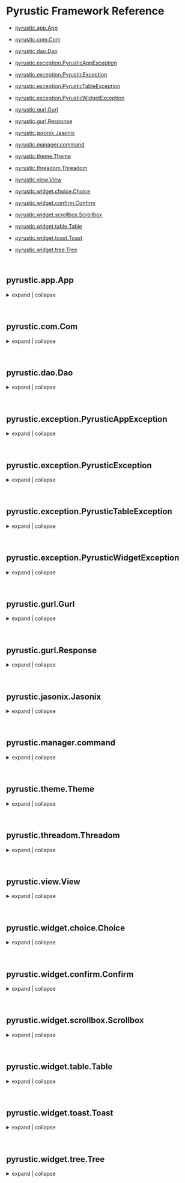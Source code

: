 # Pyrustic Framework Reference
- [pyrustic.app.App](#pyrusticappapp) 

- [pyrustic.com.Com](#pyrusticcomcom) 

- [pyrustic.dao.Dao](#pyrusticdaodao) 

- [pyrustic.exception.PyrusticAppException](#pyrusticexceptionpyrusticappexception) 

- [pyrustic.exception.PyrusticException](#pyrusticexceptionpyrusticexception) 

- [pyrustic.exception.PyrusticTableException](#pyrusticexceptionpyrustictableexception) 

- [pyrustic.exception.PyrusticWidgetException](#pyrusticexceptionpyrusticwidgetexception) 

- [pyrustic.gurl.Gurl](#pyrusticgurlgurl) 

- [pyrustic.gurl.Response](#pyrusticgurlresponse) 

- [pyrustic.jasonix.Jasonix](#pyrusticjasonixjasonix) 

- [pyrustic.manager.command](#pyrusticmanagercommand) 

- [pyrustic.theme.Theme](#pyrusticthemetheme) 

- [pyrustic.threadom.Threadom](#pyrusticthreadomthreadom) 

- [pyrustic.view.View](#pyrusticviewview) 

- [pyrustic.widget.choice.Choice](#pyrusticwidgetchoicechoice) 

- [pyrustic.widget.confirm.Confirm](#pyrusticwidgetconfirmconfirm) 

- [pyrustic.widget.scrollbox.Scrollbox](#pyrusticwidgetscrollboxscrollbox) 

- [pyrustic.widget.table.Table](#pyrusticwidgettabletable) 

- [pyrustic.widget.toast.Toast](#pyrusticwidgettoasttoast) 

- [pyrustic.widget.tree.Tree](#pyrusticwidgettreetree) 

<br>

## pyrustic.app.App


<details>
<summary>expand | collapse</summary>



<br>


### `App` 
Pyrustic Framework's entry point.
This class should be instantiated inside the file "main.py".

<br>


### `__init__` (self, package)
Create an App instance.
package: the name of the package in which the caller is. Use __package__.

It's recommended to don't write any code above this instantiation.
<br><br>

### `exit_hook` 
None
<br><br>

### `gui_config` 
Setter et Getter
Get a dict-like deepcopy of your config file if it exists and is valid.
Else you will get the default config dict.
<br><br>

### `root` 
Get the main tk root
<br><br>

### `theme` 
Get the theme object
For more information about what a theme is:
- check 'pyrustic.theme.Theme';
- then check the beautiful theme 'pyrustic.theme.cyberpunk'
<br><br>

### `view` 
Get the view object.
A view should implement "pyrustic.viewable.Viewable"
<br><br>

### `center` (self)
Center the window
<br><br>

### `exit` (self)
Exit, simply ;-)
Depending on your config file, the application will close quickly or not.
A quick exit will ignore the lifecycle of a Viewable (pyrustic.viewable).
In others words, '_on_destroy()' methods won't be called.
Exit quickly if you don't care clean-up but want the app to close as fast as possible.
<br><br>

### `maximize` (self)
Maximize the window
<br><br>

### `restart` (self)
Call this method to restart the app.
You would need to submit a new view first before calling this method.
<br><br>

### `start` (self)
Call this method to start the app.
It should be called once and put on the last line of the file.


</details>
<br><br>

## pyrustic.com.Com


<details>
<summary>expand | collapse</summary>



<br>


### `Com` 
The Event Notification Comprehension 

<br>


### `__init__` (self, tk=None, event_sep=None)
Initialize self.  See help(type(self)) for accurate signature.
<br><br>

### `event_sep` 
None
<br><br>

### `resources` 
None
<br><br>

### `subscribers` 
None
<br><br>

### `tk` 
None
<br><br>

### `pub` (self, event, data=None, sync=False)
None
<br><br>

### `req` (self, resource, res_args=None, res_kwargs=None, consumer=None, sync=False)
None
<br><br>

### `res` (self, name, handler)
None
<br><br>

### `sub` (self, event, consumer)
None
<br><br>

### `unres` (self, name)
None
<br><br>

### `unsub` (self, sid)
None


</details>
<br><br>

## pyrustic.dao.Dao


<details>
<summary>expand | collapse</summary>



<br>


### `Dao` 
It's recommended to use Dao by composition. Meaning: don't subclass it.
DAO: Data Access Object (this one is built to work with SQLite).
You give an SQL request with some params or not, it spills out the result nicely !
You can even get the list of tables or columns.

<br>


### `__init__` (self, path, creational_script=None, raise_exception=True, raise_warning=True, connection_kwargs=None)
- path: absolute path to database file

- creational_script: a path to a file, a file-like object or a string of sql code
    Example_a: "CREATE TABLE my_table(id INTEGER NOT NULL PRIMARY KEY);"
    Example_b: "/path/to/script.sql"

- raise_exception: By default, True, so exceptions (sqlite.Error) will be raised

- raise_warning: By default, True, so exceptions (sqlite.Warning) will be raised

- connection_kwargs: connections arguments used while calling the
 method "sqlite.connect()"
<br><br>

### `con` 
Connection object
<br><br>

### `creational_script` 
None
<br><br>

### `is_new` 
Returns True if the database has just been created, otherwise returns False
<br><br>

### `path` 
None
<br><br>

### `close` (self)
Well, it closes the connection
<br><br>

### `columns` (self, table)
Returns the list of columns names of the given table name
A column is like:
    (int_id, str_column_name, str_column_datatype, int_boolean_nullability,
    default_value, int_primary_key)
Example:
    [(0, "id", "INTEGER", 1, None, 1),
    (1, "name", "TEXT", 0, None, 0),
    (2, "age", "INTEGER", 1, None, 0)]

This method can raise sqlite.Error, sqlite.Warning
<br><br>

### `edit` (self, sql, param=None)
Use this method to edit your database.
Formally: Data Definition Language (DDL) and Data Manipulation Language (DML).
It returns True or False or raises sqlite.Error, sqlite.Warning
Example:
    edit( "SELECT * FROM table_x WHERE age=?", param=(15, ) )
<br><br>

### `export` (self)
export the database: it returns a string of sql code.
This method can raise sqlite.Error, sqlite.Warning
<br><br>

### `query` (self, sql, param=None)
Use this method to query your database.
Formally: Data Query Language (DQL)
It returns a tuple: (data, description).
        Data is a list with data from ur query.
        Description is a list with the name of columns related to data
    Example: ( [1, "Jack", 50], ["id", "name", "age"] )
    This method can raise sqlite.Error, sqlite.Warning
<br><br>

### `script` (self, script)
Executes the script as an sql-script. Meaning: there are multiple lines of sql.
This method returns nothing but could raise sqlite.Error, sqlite.Warning.

script could be a path to a file, a file-like object or just a string.
<br><br>

### `tables` (self)
Returns the list of tables names.
Example: ["table_1", "table_2"]
This method can raise sqlite.Error, sqlite.Warning
<br><br>

### `test` (self)
Returns True if this is a legal database, otherwise returns False


</details>
<br><br>

## pyrustic.exception.PyrusticAppException


<details>
<summary>expand | collapse</summary>



<br>


### `PyrusticAppException` 
Common base class for all non-exit exceptions.

<br>




</details>
<br><br>

## pyrustic.exception.PyrusticException


<details>
<summary>expand | collapse</summary>



<br>


### `PyrusticException` 
Common base class for all non-exit exceptions.

<br>




</details>
<br><br>

## pyrustic.exception.PyrusticTableException


<details>
<summary>expand | collapse</summary>



<br>


### `PyrusticTableException` 
Common base class for all non-exit exceptions.

<br>




</details>
<br><br>

## pyrustic.exception.PyrusticWidgetException


<details>
<summary>expand | collapse</summary>



<br>


### `PyrusticWidgetException` 
Common base class for all non-exit exceptions.

<br>




</details>
<br><br>

## pyrustic.gurl.Gurl


<details>
<summary>expand | collapse</summary>



<br>


### `Gurl` 
Gurl is a great suite for accessing the web!

<br>


### `__init__` (self, token=None, headers=None, web_cache=True, response_cache=True)
PARAMETERS:

- token: Authentication token

- headers: dict of headers. Example:
        { "Accept": "application/vnd.github.v3+json",
          "User-Agent": "Mozilla/5.0" )

- web_cache: bool, set it to True to activate the web cache

- response_cache: bool, set it to True to access cached responses
<br><br>

### `headers` 
None
<br><br>

### `token` 
None
<br><br>

### `web_cache` 
None
<br><br>

### `request` (self, url, body=None, method='GET', headers=None)
Returns a Response object 


</details>
<br><br>

## pyrustic.gurl.Response


<details>
<summary>expand | collapse</summary>



<br>


### `Response` 
None

<br>


### `__init__` (self, native=None, error=None, cached_response=None)
Initialize self.  See help(type(self)) for accurate signature.
<br><br>

### `body` 
None
<br><br>

### `cached_response` 
None
<br><br>

### `code` 
None
<br><br>

### `error` 
None
<br><br>

### `error_reason` 
None
<br><br>

### `headers` 
None
<br><br>

### `json` 
None
<br><br>

### `native` 
None
<br><br>

### `reason` 
None
<br><br>

### `status` 
None
<br><br>

### `url` 
None
<br><br>

### `header` (self, name, default=None)
None
<br><br>

### `show` (self, include_headers=False, include_body=False)
None


</details>
<br><br>

## pyrustic.jasonix.Jasonix


<details>
<summary>expand | collapse</summary>



<br>


### `Jasonix` 
Jasonix allows you to play with JSON files like toys ! (really)

<br>


### `__init__` (self, target, default=None, readonly=False)
PARAMETERS:

- target: file-like object or a path to a json file. If target is a path
 and this path doesn't exist, a new file will be created or not according
to the parameter "default

- default: file-like object or a path or a dict.

- readonly: bool
<br><br>

### `data` 
The dict-like representation of the JSON file
<br><br>

### `default` 
None
<br><br>

### `target` 
None
<br><br>

### `reload` (self)
Reload data from JSON file
<br><br>

### `save` (self)
"
Push data into the JSON file (not the default file !) if 'readonly' is False


</details>
<br><br>

## pyrustic.manager.command


<details>
<summary>expand | collapse</summary>



<br>


### `command` (line=None, target=None)
Param:
    - line is a string
    - target is a string

<br>



</details>
<br><br>

## pyrustic.theme.Theme


<details>
<summary>expand | collapse</summary>



<br>


### `Theme` 
A theme is a collection of styles and... others theme.

<br>


### `__init__` (self)
Initialize self.  See help(type(self)) for accurate signature.
<br><br>

### `styles` 
Get a list of styles that this theme contains
<br><br>

### `themes` 
Get a list of theme that this theme contains
<br><br>

### `add_style` (self, style, scope=None)
Add a style to this theme.
The style is an instance of 'pyrustic.default_style._Style'.
You don't have to directly subclass the private class '_Style'.
Instead, subclass one of the public classes in the module 'pyrustic.default_style'.
The scope here is an optional string.
When you don't set the scope, the style will be applied as it.
Example. If you add a Button style in your theme, this style will be
applied to all buttons widgets. But you can restrict this effect to a scope.
This scope could be by example "*Canvas*Button.", meaning all buttons
that are living on all Canvas, are candidates for the given style.
<br><br>

### `add_theme` (self, theme)
Add a theme to this... theme
<br><br>

### `target` (self, master)
Set this theme to master. Master here should be the root widget of your app.
You need to set the theme to master before installing others widgets on the master.


</details>
<br><br>

## pyrustic.threadom.Threadom


<details>
<summary>expand | collapse</summary>



<br>


### `Threadom` 
None

<br>


### `__init__` (self, tk, sync=False)
- tk: a tk.Tk instance or any tkinter object
- sync: boolean
<br><br>

### `consume` (self, queue, consumer=None, unpack_result=False, exception_handler=None, latency=10)
Loops through the queue, pick data, then run the callback 'consumer' with
data as argument.
Example, assume that there are these integers 3, 4 and 5 in the queue.
3 -> consumer(3); 4 -> consumer(4); 5 -> consumer(5)

- queue: the queue. See Threadom's method 'q'.
- consumer: the callback that accepts one argument or more than one if unpack_result is True
- unpack_result: if True, the result will be unpacked.
- exception_handler: callback that accepts one argument to handle any occurred exception.
- latency: integer. Milliseconds between each loop to consume the queue. By default: 10

Returns the 'qid'. You will need this 'qid' to stop, pause, resume the loop or to get info.
<br><br>

### `info` (self, qid=None)
Retrieve info from the process launched by the method 'consume'.
Returns a dict:
 {"queue": queue, "active": boolean, "consumer": callback, "unpack_result": boolean,
 "exception_handler": callback, "latency": integer}
<br><br>

### `pause` (self, qid)
Pause the process launched by the method 'consume'.
Put 0 to pause all processes
<br><br>

### `q` (self)
Creates a new Queue
<br><br>

### `resume` (self, qid)
Resume the process launched by the method 'consume'
Put 0 to resume all processes
<br><br>

### `run` (self, target, target_args=None, target_kwargs=None, consumer=None, sync=None, daemon=True, unpack_result=False, upstream_exception_handler=None, downstream_exception_handler=None)
Runs a target in background. Return False if the target is in WAITING state (sync)
- target: the callable to run
- target_args: tuple, arguments to use
- target_kwargs: dict, keyword-arguments to use
- consumer: the callback with parameter(s) that will consume the returned value by target
- sync: None or boolean to override the constructor's argument sync
- unpack_result: boolean, True, to unpack the result returned by target
- upstream_exception_handler: one parameter callback to handle the exception
    raised while running the target
- downstream_exception_handler: one parameter callback to handle the exception
    raised while calling the consumer
<br><br>

### `stop` (self, qid)
Stop the process launched by the method 'consume'.
Set 0 to stop them all.


</details>
<br><br>

## pyrustic.view.View


<details>
<summary>expand | collapse</summary>



<br>


### `View` 
Subclass this if you are going to create a view.

Lifecycle of a view:
    1- you instantiate the view
    2- '__init__()' is implicitly called
    3- you call the method '.build()'
    4- '_on_build()' is implicitly called
    5- '_on_display()' is implicitly called once the widget is visible
    6- '_on_destroy()' is implicitly called when the widget is destroyed/closed

The rules to create your view is simple:
- You need to subclass Viewable.
- You need to implement the methods '_on_build()', and optionally
    implement '_on_display()' and '_on_destroy()'.
- You need to set an instance variable '_body' with either a tk.Frame or tk.Toplevel
    in the method '_on_build()'
That's all ! Of course, when you are ready to use the view, just call the 'build()' method.
Calling the 'build()' method will return the body of the view. The one that you assigned
to the instance variable '_body'. The same body can be retrieved with the property 'body'.
The 'build()' method should be called once. Calling it more than once will still return
the body object, but the view won't be built again.
You can't re-build your same view instance after destroying its body.
You can destroy the body directly, by calling the conventional tkinter destruction method
 on the view's body. But it's recommended to destroy the view by calling the view's method
 'destroy()' inherited from the class Viewable.
The difference between these two ways of destruction is that when u call the Viewable's
 'destroy()' method, the method '_on_destroy()' will be called BEFORE the effective
 destruction of the body. If u call directly 'destroy' conventionally on the tkinter
 object (the body), the method '_on_destroy()' will be called AFTER the beginning
  of destruction of the body.

  By the way, you can use convenience methods "build_pack", "build_grid", "build_place"
  to build and pack/grid/place your widget in the master !!
  Use "build_wait" for toplevels if you want the app to wait till the window closes

<br>


### `__init__` (self)
Initialize self.  See help(type(self)) for accurate signature.
<br><br>

### `body` 
Get the body of this view.
<br><br>

### `state` 
Return the current state of the Viewable instance.
States are integers, you can use these constants:
    - viewable.NEW: the state just after instantiation;
    - viewable.BUILT: the state after the call of on_body
    - viewable.DISPLAYED: the state after the call of on_display
    - viewable.DESTROYED: the state after the call of on_destroy
<br><br>

### `build` (self)
Build the view. Return the body
<br><br>

### `build_grid` (self, cnf=None, **kwargs)
None
<br><br>

### `build_pack` (self, cnf=None, **kwargs)
None
<br><br>

### `build_place` (self, cnf=None, **kwargs)
None
<br><br>

### `build_wait` (self)
Build the view. Return the body
<br><br>

### `destroy` (self)
Destroy the body of this view


</details>
<br><br>

## pyrustic.widget.choice.Choice


<details>
<summary>expand | collapse</summary>



<br>


### `Choice` 
Choice is a dialog box to make the user select some items among others.
The Choice could be implemented with either radiobuttons or checkbuttons.

Example:

    import tkinter as tk
    from pyrustic.widget.choice import Choice

    def my_handler(result):
        print(result)

    root = tk.Tk()
    my_items = ("first", "second", "third")
    choice = Choice(root, title="Choice", header="Make a choice",
                    items=my_items, handler=my_handler)
    choice.build()
    root.mainloop()

<br>


### `__init__` (self, master=None, title=None, header=None, message=None, items=None, selected=None, flavor='radio', handler=None, geometry=None, options=None, extra_options=None)
PARAMETERS:

- master: widget parent. Example: an instance of tk.Frame

- title: title of dialog box

- header: the text to show as header

- message: the text to show as message

- use_scrollbox: bool, set it to True to make the Dialog scrollable

- items: a sequence of strings. Example: ("banana", "apple").

- selected: a sequence of indexes to indicate default selection.
Set it to None if u don't need it.

- flavor: it could be either RADIO or CHECK
for respectively radiobutton and checkbutton

- handler: a callback to be executed immediately
after closing the dialog box.
The callback should allow one parameter, the result:

    - If the flavor is RADIO,
     then, result is a tuple like: (the selected index, item string).

    - If the flavor is CHECK,
     then, result is a sequence of tuples.
     Each tuple is like: (integer, item string),
     with integer being 1 if the button has been clicked, else 0.

- geometry: str, as the dialog box is a toplevel (BODY),
 you can edit its geometry. Example: "500x300"

- options: dictionary of widgets options
    The widgets keys are: BODY, LABEL_HEADER, SCROLLBOX, LABEL_MESSAGE,
    FRAME_PANE, FRAME_FOOTER, BUTTON_CONTINUE, BUTTON_CANCEL,
    RADIOBUTTONS, CHECKBUTTONS.

    Example: Assume that you want to set the LABEL_MESSAGE's background to black
    and the BODY's background to red:
        options = { BODY: {"background": "red"},
                    LABEL_MESSAGE: {"background": "black"} }
<br><br>

### `components` 
Get the components (widgets instances) used to build this dialog.

This property returns a dict. The keys are:
    BODY, LABEL_HEADER, SCROLLBOX, LABEL_MESSAGE,
    FRAME_PANE, FRAME_FOOTER, BUTTON_CONTINUE, BUTTON_CANCEL,
    RADIOBUTTONS, CHECKBUTTONS.

Warning: radiobuttons and checkbuttons are sequences of widgets positioned
in the sequence according to the index.

Another Warning: check the presence of key before usage.
<br><br>

### `flavor` 
None
<br><br>

### `handler` 
None
<br><br>

### `header` 
None
<br><br>

### `items` 
None
<br><br>

### `message` 
None
<br><br>

### `selected` 
- If the flavor is RADIO,
     then, result is a tuple like: (the selected index, item string).
     Example: 3 items, the second has been selected:
        result = (1, "Item at index 1")

- If the flavor is CHECK,
 then, result is a sequence of tuples, each positioned in
 the sequence according to its index number.
 Each tuple is like: (integer, item string),
 with integer being 1 if the button has been clicked, else 0.
 Example: 3 items, only the last 2 are checked:
    result = ( (0, "item 1"), (1, "item 2"), (1, "item 3") )


</details>
<br><br>

## pyrustic.widget.confirm.Confirm


<details>
<summary>expand | collapse</summary>



<br>


### `Confirm` 
Confirm is a dialog box to ask the user to confirm an action.

Example:

    import tkinter as tk
    from pyrustic.widget.confirm import Confirm

    def my_handler(result):
        print(result)

    root = tk.Tk()
    confirm = Confirm(root, title="Confirm", header="Confirmation",
                    message="Do you really want to continue ?",
                    handler=my_handler)
    confirm.build()
    root.mainloop()

<br>


### `__init__` (self, master=None, title=None, header=None, message=None, handler=None, geometry=None, options=None, extra_options=None)
PARAMETERS:

- master: widget parent. Example: an instance of tk.Frame

- title: title of dialog box

- header: the text to show as header

- message: the text to show as message

- handler: a callback to be executed immediately after closing the dialog box.
    This callback should accept a boolean positional argument.
    True means Ok, confirmed.

- geometry: str, as the dialog box is a toplevel (BODY),
 you can edit its geometry. Example: "500x300"

- options: dictionary of widgets options
    The widgets keys are: BODY, LABEL_HEADER,
     LABEL_MESSAGE, FRAME_FOOTER, BUTTON_CANCEL, BUTTON_CONFIRM.

    Example: Assume that you want to set the LABEL_MESSAGE's background to black
    and the BODY's background to red:
        options = { BODY: {"background": "red"},
                    LABEL_MESSAGE: {"background": "black"} }
<br><br>

### `components` 
Get the components (widgets instances) used to build this dialog.

This property returns a dict. The keys are:
    BODY, LABEL_HEADER,
    LABEL_MESSAGE, FRAME_FOOTER, BUTTON_CANCEL, BUTTON_CONFIRM

Warning: check the presence of key before usage
<br><br>

### `handler` 
None
<br><br>

### `header` 
None
<br><br>

### `message` 
None
<br><br>

### `ok` 
Returns True if user confirmed, else get False


</details>
<br><br>

## pyrustic.widget.scrollbox.Scrollbox


<details>
<summary>expand | collapse</summary>



<br>


### `Scrollbox` 
Scrollbox is a scrollable surface. You just need to use its property "box" as
your layout's parent.

Example:

    import tkinter as tk
    from pyrustic.widget.scrollbox import Scrollbox

    root = tk.Tk()
    scrollbox = Scrollbox(root)
    scrollbox.build_pack()
    # Pack 50 Label on the box
    for i in range(50):
        label = tk.Label(scrollbox.box, text="Label {}".format(i))
        label.pack(anchor=tk.W)
    root.mainloop()

<br>


### `__init__` (self, master=None, orient='vertical', box_sticky='nswe', resizable_box=True, options=None, extra_options=None)
- master: widget parent. Example: an instance of tk.Frame

- orient: could be one of: VERTICAL, HORIZONTAL, BOTH

- options: dictionary of widgets options
    The widgets keys are: BODY, CANVAS, BOX, HSB, VSB
    Example: Assume that you want to set the CANVAS background to red
        options = {CANVAS: {"background": "red"}}
<br><br>

### `box` 
None
<br><br>

### `components` 
Get the components (widgets instances) used to build this scrollbox.

This property returns a dict. The keys are:
    BODY, CANVAS, BOX, HSB, VSB

Warning: check the presence of key before usage. Example,
the widget linked to the HSB key may be missing because
only VSB is used
<br><br>

### `orient` 
None
<br><br>

### `box_config` (self, **options)
As the BOX is an item compared to CANVAS, some
the options concerning the BOX can be edited only via
CANVAS "itemconfig" method.
Use this method to edit these options.
itemconfig options are: anchor, state, height, width.

Warning: these options are not the same as the arguments
 of BOX's own constructor !
<br><br>

### `clear` (self)
Clears the Scrollbox.
This method doesn't destruct this object but BOX's children
<br><br>

### `xview_moveto` (self, fraction)
Calls canvas's method 'xview_moveto'
Set:
    - 0: to scroll to left
    - 1: to scroll to right
<br><br>

### `yview_moveto` (self, fraction)
Calls canvas's method 'yview_moveto'
Set:
    - 0: to scroll to top
    - 1: to scroll to bottom


</details>
<br><br>

## pyrustic.widget.table.Table


<details>
<summary>expand | collapse</summary>



<br>


### `Table` 
Table supports data sorting, multiple selection modes, and more...

Example:
```python
import tkinter as tk
from pyrustic.widget.table import Table

root = tk.Tk()
my_titles = ("Name", "Job")
my_data = (("Jack", "Architect"), ("Diana", "Physicist"))
table = Table(root, titles=my_titles, data=my_data)
table.build_pack()
root.mainloop()
```

<br>


### `__init__` (self, master=None, titles=None, data=None, hidden_columns=None, sorting=True, mask=None, select_mode='browse', layout='equally', orient='both', options=None, extra_options=None)
PARAMETERS:

- master: widget parent. Example: an instance of tk.Frame

- titles: sequence of titles. Example: ("Name", "Job")

- data: sequence of sequences. Each sub-sequence must have same size as titles.
    Example: ( ("Jack, "Architect"), ("Diana", "Physicist") )

- hidden_columns: sequence of columns to hide.
    Example: (1, 2) will hide the column at the index 1 and 2.
    Example: (0, ) will hide only the first column

- sorting: boolean, set to True if you want the table to be able to do sorting when user
    clicks on a column title. Default: True

- mask: a callable that will be called at each insertion of line of data
in the table.
    The mask must accept 2 arguments:
        - index: int, index of the row (line)
        - data: the sequence of strings to insert at this given row
    The mask must returns a new data with same length or the same old data

- select_mode: selection modes: SINGLE, BROWSE,
 MULTIPLE and EXTENDED. Default: SINGLE.
 Selection modes are the same as described in the tk.Listbox's documentation.

- layout: EQUALLY or PROPORTIONALLY. Default: EQUALLY

- orient: orientation for scrollbars. BOTH or VERTICAL or HORIZONTAL

- options: dictionary of widgets options
    The widgets keys are: BODY, VSB, HSB, CANVAS, FRAME_BACKGROUND,
    FRAMES_HEADERS, LISTBOXES_COLUMNS, LABELS_SORTING and LABELS_TITLES.
    Example: Assume that you want to set the BODY's background to black
    and the horizontal scrollbar's background to red:
        options = {"BODY": {"background": "red"},
                   "HSB": {"background": "black"}}
<br><br>

### `components` 
Get the components (widgets instances) used to build this dialog.

This property returns a dict. The keys are:
    BODY, VSB, HSB, CANVAS, FRAME_BACKGROUND,
    FRAMES_HEADERS, LISTBOXES_COLUMNS, LABELS_SORTING and LABELS_TITLES
Warning: FRAMES_HEADERS, LABELS_TITLES, LABELS_SORTING
 and LISTBOXES_COLUMNS are sequences of widgets by index
<br><br>

### `data` 
None
<br><br>

### `hidden_columns` 
None
<br><br>

### `layout` 
None
<br><br>

### `mask` 
None
<br><br>

### `orient` 
None
<br><br>

### `select_mode` 
None
<br><br>

### `selection` 
Return a sequence of the current selection.
selection = ( item_1, item_2, ...)
item_i = {"index": int, "data": data}
data = a sequence of string representing the row at the index.
<br><br>

### `table_size` 
returns the length of columns and rows: (rows, cols)
Example:
    Assume that the table has 3 columns and 10 rows,
    this property will return (10, 3)
<br><br>

### `titles` 
None
<br><br>

### `cget_column` (self, index=None, option='background')
If index is None, returns a sequence of options of listboxes (columns).
Else returns the options of the column at the given index
<br><br>

### `clear` (self)
Clear the table
<br><br>

### `config_column` (self, index=None, **options)
Configure column. If index is None, all columns will be configured
<br><br>

### `delete` (self, index_start, index_end=None)
Deletes lines (rows) from the table
<br><br>

### `fill` (self, titles=None, data=None)
This will overwrite the titles and/or data with the new given titles or data
<br><br>

### `get` (self, index_start, index_end=None)
Returns a line if you don't give a 'index_end'.
Returns a sequence of lines if you give a 'index_end'.
<br><br>

### `handle_row_event` (self, sequence, handler)
This callback will be called at a specific row event (sequence = string):
    handler(table, row_data, row_index, column_index)
<br><br>

### `handle_row_selected` (self, handler)
This callback will be called at the event 'row selection':
    handler(table, row_data, row_index, column_index)
<br><br>

### `insert` (self, index, data)
Insert into the table this data at this index.
Index is an integer or the string "end" (meaning, put the data at the end of table).
This method doesn't wipe the previous data stored at this index but instead,
pull that data down.

data is a sequence of sequences of strings.

Example:
Assume you want to push the new line ("Matrix", "Cameraman") at index 0.
    insert(0, [("Matrix", "Cameraman")])
Assume you want to push ("Matrix", "Cameraman") and ("Diana", "Seller")
at index "end".
    insert("end", [("Matrix", "Cameraman"), ("Diana", "Seller")])
<br><br>

### `see` (self, index='end')
The table will scroll to the given index


</details>
<br><br>

## pyrustic.widget.toast.Toast


<details>
<summary>expand | collapse</summary>



<br>


### `Toast` 
A toast is a dialog box with or without decoration
that is displayed for a given duration.

Any "click" action on the Toast's body will close it.

Example:
    import tkinter as tk
    from pyrustic.widget.toast import Toast

    root = tk.Tk()
    toast = Toast(root, header="My Header", message="My Message")
    toast.build()
    root.mainloop()

<br>


### `__init__` (self, master=None, title=None, header=None, message=None, duration=1234, decoration=False, geometry=None, options=None, extra_options=None)
PARAMETERS:

- master: widget parent. Example: an instance of tk.Frame

- title: title of dialog box

- header: the text to show as header

- message: the text to show as message

- duration: int, in milliseconds.
    You can set None to duration to cancel the self-destroying timer

- decoration: True or False to allow Window decoration

- geometry: str, as the dialog box is a toplevel (BODY),
 you can edit its geometry. Example: "500x300"

- options: dictionary of widgets options
    The widgets keys are: BODY, LABEL_HEADER, LABEL_MESSAGE.

    Example: Assume that you want to set the LABEL_MESSAGE's background to black
    and the BODY's background to red:
        options = { BODY: {"background": "red"},
                    LABEL_MESSAGE: {"background": "black"} }
<br><br>

### `components` 
Get the components (widgets instances) used to build this Toast.

This property returns a dict. The keys are:
    BODY, LABEL_HEADER, LABEL_MESSAGE,
<br><br>

### `decoration` 
None
<br><br>

### `duration` 
None
<br><br>

### `header` 
None
<br><br>

### `message` 
None


</details>
<br><br>

## pyrustic.widget.tree.Tree


<details>
<summary>expand | collapse</summary>



<br>


### `Tree` 
Tree is the megawidget to use to display the data as a tree.
To use Tree, you need to subclass it.

pyrustic.tree.SimpleTree is a nice example to study.

Scroll to the bottom of this file at the top-level script
environment to see the usage of SimpleTree

<br>


### `__init__` (self, master=None, indent=50, spacing=10, options=None, extra_options=None)
PARAMETERS:

- master: widget parent. Example: an instance of tk.Frame

- indent: left indent

- spacing: space between two nodes

- options: dictionary of widgets options
    The widgets keys are: BODY, NODE_FRAME, HEADER_FRAME, and BOX_FRAME.
    Example: Assume that you want to set the NODE_FRAME's background to black
    and the BODY's background to red:
        options = {BODY: {"background": "red"},
                   NODE_FRAME: {"background": "black"}}
<br><br>

### `hook` 
None
<br><br>

### `indent` 
None
<br><br>

### `nodes` 
Returns sequence of nodes. Check the method 'node()' to
see how an individual node data structure looks like.
<br><br>

### `root` 
None
<br><br>

### `spacing` 
None
<br><br>

### `attach` (self, node_id)
Attaches (again) a detached node. Returns True if it worked, else False
<br><br>

### `clear` (self, node_id)
Deletes the descendants of this node. Returns True if all right, else False.
<br><br>

### `collapse` (self, node_id)
Collapses this node. Returns True if it worked, else returns False
<br><br>

### `collexp` (self, node_id)
Useful method to toggle the state collapsed/expanded of the node
<br><br>

### `delete` (self, node_id)
Deletes this node.
Returns True or False
<br><br>

### `descendants` (self, node_id)
List of descendants nodes.
[ node, node, ...]

Please check the doc of the method "node()" to learn more about
the structure of a node object (a dict in fact)
<br><br>

### `detach` (self, node_id)
Detaches an attached node. Returns True if it worked, else False.
The detached node won't be visible anymore.
The detached node's descendants won't be visible anymore.
<br><br>

### `expand` (self, node_id)
Expands this node. Returns True if it worked, else returns False
<br><br>

### `expanded` (self, node_id)
Returns True if this node is actually expanded, else returns False
<br><br>

### `feed` (self, node_id, *args, **kwargs)
This method will call "_on_feed(*args, **kwargs").
Use it to feed some data to the tree
<br><br>

### `ghost` (self, node_id)
Hide the header frame of the node whose node_id is given.
Note that the descendants nodes will still be visible.
Use this method to give illusion that descendants nodes
don't have a root at all (kind of floating without root).
This method returns a boolean (True to indicate that all right, else False)
<br><br>

### `insert` (self, parent=None, title='', index='end', data=None, container=True, expand=False)
Insert a node.
- parent: the node_id of the parent or None if this is the root node of the tree
- title: string
- index: an integer to indicate where to put the node between
 its parent's descendants.
    Put "end" to indicate that this node should be added at the the end
- data: None or dictionary to contain whatever data you want. It could help later.
- container: boolean. True, if the node should contain another node. False else.
- expand: boolean, True if this node should be expanded from creation. False else.
Returns:
    None if failed to insert the node, else returns the newly created node_id
<br><br>

### `move` (self, node_id, parent_id=None, index=0)
Moves a node to another index. Returns True if all right, else False.
<br><br>

### `node` (self, id_or_path)
Returns a node by its node_id or its dotted path.
A node is a dictionary of data:
node = {"parent": int, "node_id": int, "container": bool,
        "index": int, "expanded": bool, "data": dict, "title": str,
        "frame_node": tk.Frame, "frame_header": tk.Frame,
        "frame_box": tk.Frame, "attached": bool, "ghosted": bool}
Example of dotted path (each number in the path is a position index):
    Hub
        Africa
        America
        Asia
            China
    china node = "0.2.0"
<br><br>

### `tag` (self, node_id, data=None)
Edits this node's data. Data should be None or a dict
Returns the data
<br><br>

### `title` (self, node_id, title=None)
Use this method to display or edit the title of a node.
Returns this node's title if you don't set a title as argument
<br><br>

### `unghost` (self, node_id)
Reveals the header frame of the node whose node_id is given.
This method returns a boolean (True to indicate that all right, else False)
<br><br>

### `untag` (self, node_id, data=None)
Edits this node's data. Data should be a sequence of keys.
Returns the data
<br><br>

### `walk` (self, node_id)
Walks throughout the node.
Example:
    for node_id, descendants in tree.walk(2):
        print(node_id, len(descendants))


</details>
